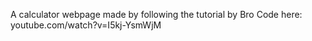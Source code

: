 A calculator webpage made by following the tutorial by Bro Code here: youtube.com/watch?v=I5kj-YsmWjM
